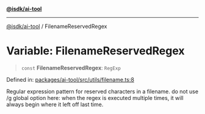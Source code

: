 [**@isdk/ai-tool**](../README.md)

***

[@isdk/ai-tool](../globals.md) / FilenameReservedRegex

# Variable: FilenameReservedRegex

> `const` **FilenameReservedRegex**: `RegExp`

Defined in: [packages/ai-tool/src/utils/filename.ts:8](https://github.com/isdk/ai-tool.js/blob/62dd65284e1c50d2e8546a14ae292154369bdb2c/src/utils/filename.ts#L8)

Regular expression pattern for reserved characters in a filename.
do not use /g global option here: when the regex is executed multiple times, it will always begin where it left off last time.
